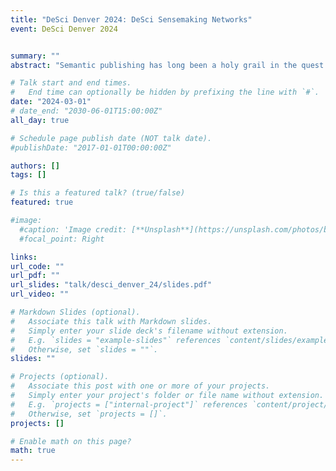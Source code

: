```yaml
---
title: "DeSci Denver 2024: DeSci Sensemaking Networks"
event: DeSci Denver 2024


summary: ""
abstract: "Semantic publishing has long been a holy grail in the quest for more open, democratic and navigable science communication. However, the “semantic web of science” dream has also been notoriously elusive. Fortunately, advances in AI and decentralization, coupled with disillusionment from the current extractive scientific system, are converging to make this vision an exciting and imminent possibility. This talk will present the Sensemaking Networks project, a new kind of social network combining AI and semantic nanopublishing, to improve how we collectively curate, evaluate, disseminate and discuss scientific research."

# Talk start and end times.
#   End time can optionally be hidden by prefixing the line with `#`.
date: "2024-03-01"
# date_end: "2030-06-01T15:00:00Z"
all_day: true

# Schedule page publish date (NOT talk date).
#publishDate: "2017-01-01T00:00:00Z"

authors: []
tags: []

# Is this a featured talk? (true/false)
featured: true

#image:
  #caption: 'Image credit: [**Unsplash**](https://unsplash.com/photos/bzdhc5b3Bxs)'
  #focal_point: Right

links:
url_code: ""
url_pdf: ""
url_slides: "talk/desci_denver_24/slides.pdf"
url_video: ""

# Markdown Slides (optional).
#   Associate this talk with Markdown slides.
#   Simply enter your slide deck's filename without extension.
#   E.g. `slides = "example-slides"` references `content/slides/example-slides.md`.
#   Otherwise, set `slides = ""`.
slides: ""

# Projects (optional).
#   Associate this post with one or more of your projects.
#   Simply enter your project's folder or file name without extension.
#   E.g. `projects = ["internal-project"]` references `content/project/deep-learning/index.md`.
#   Otherwise, set `projects = []`.
projects: []

# Enable math on this page?
math: true
---
```

